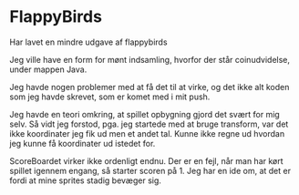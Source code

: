 # FlappyBirds
Har lavet en mindre udgave af flappybirds

Jeg ville have en form for mønt indsamling, hvorfor der står coinudvidelse, under mappen Java.

Jeg havde nogen problemer med at få det til at virke, og det ikke alt koden som jeg havde skrevet, som er komet med i mit push.

Jeg havde en teori omkring, at spillet opbygning gjord det svært for mig selv. Så vidt jeg forstod, pga. jeg startede med at bruge transform,
var det ikke koordinater jeg fik ud men et andet tal. Kunne ikke regne ud hvordan jeg kunne få koordinater ud istedet for.


ScoreBoardet virker ikke ordenligt endnu. Der er en fejl, når man har kørt spillet igennem engang, så starter scoren på 1. 
Jeg har en ide om, at det er fordi at mine sprites stadig bevæger sig.
